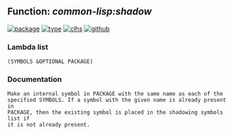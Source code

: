 ## Function: ***common-lisp:shadow***
[![package](https://img.shields.io/badge/Package-COMMON--LISP-5f9ea0.svg?style=social&colorA=999999)](../) [![type](https://img.shields.io/badge/Type-Function-5f9ea0.svg?style=social&colorA=999999)](../#function) [![clhs](https://img.shields.io/badge/CLHS-SHADOW-5f9ea0.svg?style=social&colorA=999999)](http://www.lispworks.com/documentation/HyperSpec/Body/f_shadow.htm) [![github](https://img.shields.io/badge/GitHub-View_the_source-5f9ea0.svg?style=social&colorA=999999&logo=github)](https://github.com/sbcl/sbcl/blob/master/src/code/target-package.lisp/) 
### Lambda list
```
(SYMBOLS &OPTIONAL PACKAGE)
```
### Documentation
```
Make an internal symbol in PACKAGE with the same name as each of the
specified SYMBOLS. If a symbol with the given name is already present in
PACKAGE, then the existing symbol is placed in the shadowing symbols list if
it is not already present.
```
